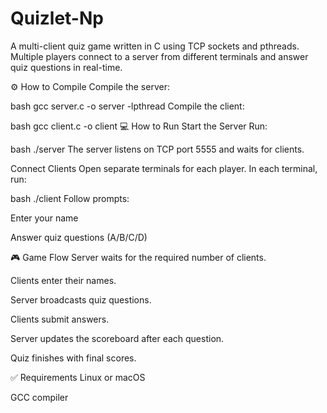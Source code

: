 # Quizlet-Np
A multi-client quiz game written in C using TCP sockets and pthreads. Multiple players connect to a server from different terminals and answer quiz questions in real-time.


⚙️ How to Compile
Compile the server:

bash
gcc server.c -o server -lpthread
Compile the client:

bash
gcc client.c -o client
💻 How to Run
Start the Server
Run:

bash
./server
The server listens on TCP port 5555 and waits for clients.

Connect Clients
Open separate terminals for each player. In each terminal, run:

bash
./client
Follow prompts:

Enter your name

Answer quiz questions (A/B/C/D)

🎮 Game Flow
Server waits for the required number of clients.

Clients enter their names.

Server broadcasts quiz questions.

Clients submit answers.

Server updates the scoreboard after each question.

Quiz finishes with final scores.

✅ Requirements
Linux or macOS

GCC compiler


